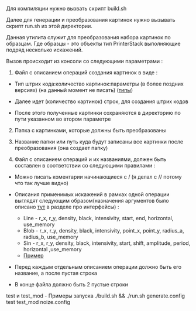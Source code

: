 Для компиляции нужно вызвать скрипт build.sh


Далее для генерации и преобразования картинок нужно вызывать скрипт run.sh из этой директории.


Данная утилита служит для преобразования набора картинок по образцам. Где образцы - это объекты тип PrinterStack выполняющие подряд несколько искажений.

Вызов происходит из консоли со следующими параметрами :

1. Файл с описанием операций создания картинок в виде :

- Тип штрих кода:количество картинок:параметры (в более поздних версиях) (на данный момент не писать) ([типы](https://pypi.org/project/treepoem/))

- Далее идет (количество картинок) строк, для создания штрих кодов

- После этого полученные картинки сохраняются в директорию по пути указанном во втором параметре

2. Папка с картинками, которые должны быть преобразованы

3. Название папки или путь куда будут записаны все картинки после преобразования (она создает папку)

4. Файл с описанием операций и их названиями, должен быть составлен в соответствии со следующими правилами :

- Можно писать коментарии начинающиеся с / (я делал с // потому что так лучше видно)

- Описания применимых искажений в рамках одной операции выглядят следующим образом(назначения аргументов было описано [тут](Distortions/README.md) в разделе про интерфейсы) : 
    + Line - r_x, r_y, density, black, intensivity, start, end, horizontal, use_memory
    + Blob - r_x, r_y, density, black, intensivity, point_x, point_y, radius_a, radius_b, use_memory
    + Sin - r_x, r_y, density, black, intensivity, start, shift, amplitude, period, horizontal ,use_memory
    + [Пример](noize.config)

- Перед каждым отдельным описанием операции должно быть его название, а после пустая строка

- В конце файла должно быть 2 пустые строки



test и test_mod - Примеры запуска ./build.sh && ./run.sh generate.config test test_mod noize.config